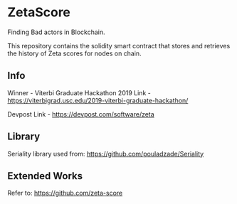 # ZetaScore
Finding Bad actors in Blockchain.

This repository contains the solidity smart contract that stores and retrieves the history of Zeta scores for nodes on chain.

## Info
Winner - Viterbi Graduate Hackathon 2019
Link - https://viterbigrad.usc.edu/2019-viterbi-graduate-hackathon/

Devpost Link - https://devpost.com/software/zeta

## Library
Seriality library used from: https://github.com/pouladzade/Seriality

## Extended Works
Refer to: https://github.com/zeta-score

